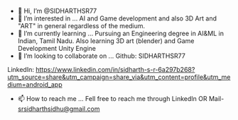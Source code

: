 - 👋 Hi, I’m @SIDHARTHSR77
- 👀 I’m interested in ... AI and Game development
and also 3D Art and "ART" in general regardless of the medium. 
- 🌱 I’m currently learning ...
Pursuing an Engineering degree in AI&ML in Indian, Tamil Nadu.
Also learning 3D art (blender) and Game Development Unity Engine
- 💞️ I’m looking to collaborate on ...
Github: SIDHARTHSR77


LinkedIn:
https://www.linkedin.com/in/sidharth-s-r-6a297b268?utm_source=share&utm_campaign=share_via&utm_content=profile&utm_medium=android_app

- 📫 How to reach me ...
Fell free to reach me through LinkedIn OR
Mail- srsidharthsidhu@gmail.com
<!---
SIDHARTHSR77/SIDHARTHSR77 is a ✨ special ✨ repository because its `README.md` (this file) appears on your GitHub profile.
You can click the Preview link to take a look at your changes.
--->
